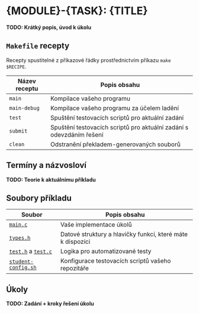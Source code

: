 # {MODULE}-{TASK}: {TITLE}

__TODO: Krátký popis, úvod k úkolu__


## `Makefile` recepty

Recepty spustitelné z příkazové řádky prostřednictvím příkazu `make $RECIPE`.

| Název receptu | Popis obsahu                                                |
| ------------- | ----------------------------------------------------------- |
| `main`        | Kompilace vašeho programu
| `main-debug`  | Kompilace vašeho programu za účelem ladění
| `test`        | Spuštění testovacích scriptů pro aktuální zadání
| `submit`      | Spuštění testovacích scriptů pro aktuální zadání s odevzdáním řešení
| `clean`       | Odstranění překladem-generovaných souborů


## Termíny a názvosloví

__TODO: Teorie k aktuálnímu příkladu__


## Soubory příkladu

| Soubor                                  | Popis obsahu                                                |
| --------------------------------------- | ----------------------------------------------------------- |
| [`main.c`](/main.c)                       | Vaše implementace úkolů
| [`types.h`](/types.h)                     | Datové struktury a hlavičky funkcí, které máte k dispozici
| [`test.h`](/test.h) a [`test.c`](/test.c)   | Logika pro automatizované testy
| [`student-config.sh`](/student-config.sh) | Konfigurace testovacích scriptů vašeho repozitáře


## Úkoly

__TODO: Zadání + kroky řešení úkolu__
